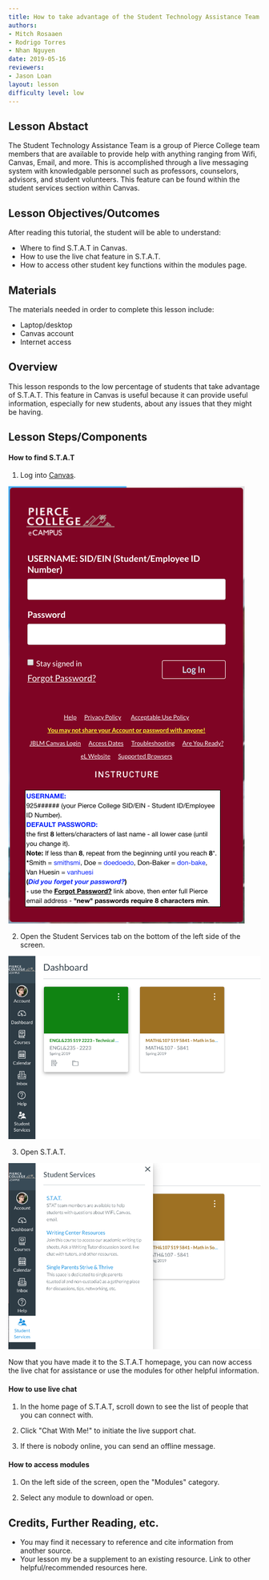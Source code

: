 ```yaml
---
title: How to take advantage of the Student Technology Assistance Team
authors:
- Mitch Rosaaen
- Rodrigo Torres
- Nhan Nguyen
date: 2019-05-16
reviewers:
- Jason Loan
layout: lesson
difficulty level: low
---
```


## Lesson Abstact

The Student Technology Assistance Team is a group of Pierce College team members that are available to provide help with anything ranging from Wifi, Canvas, Email, and more. This is accomplished through a live messaging system with knowledgable personnel such as professors, counselors, advisors, and student volunteers. This feature can be found within the student services section within Canvas.

## Lesson Objectives/Outcomes

After reading this tutorial, the student will be able to understand: 

- Where to find S.T.A.T in Canvas.
- How to use the live chat feature in S.T.A.T.
- How to access other student key functions within the modules page.

## Materials

The materials needed in order to complete this lesson include:

- Laptop/desktop
- Canvas account
- Internet access

## Overview

This lesson responds to the low percentage of students that take advantage of S.T.A.T. This feature in Canvas is useful because it can provide useful information, especially for new students, about any issues that they might be having.

## Lesson Steps/Components

#### How to find S.T.A.T

1. Log into [Canvas](https://pierce.instructure.com/login/canvas).

![Login to Canvas](https://raw.githubusercontent.com/mitchrosaaen/ENGL235/master/lessons/1.png)[]()

2. Open the Student Services tab on the bottom of the left side of the screen.

![Student Services](https://raw.githubusercontent.com/mitchrosaaen/ENGL235/master/lessons/2.png)[]()

3. Open S.T.A.T.

![STAT](https://raw.githubusercontent.com/mitchrosaaen/ENGL235/master/lessons/3.png)[]()

Now that you have made it to the S.T.A.T homepage, you can now access the live chat for assistance or use the modules for other helpful information.

#### How to use live chat

1. In the home page of S.T.A.T, scroll down to see the list of people that you can connect with.

2. Click "Chat With Me!" to initiate the live support chat.

3. If there is nobody online, you can send an offline message.

#### How to access modules

1. On the left side of the screen, open the "Modules" category.

2. Select any module to download or open.

## Credits, Further Reading, etc.

* You may find it necessary to reference and cite information from another source.
* Your lesson my be a supplement to an existing resource. Link to other helpful/recommended resources here.
